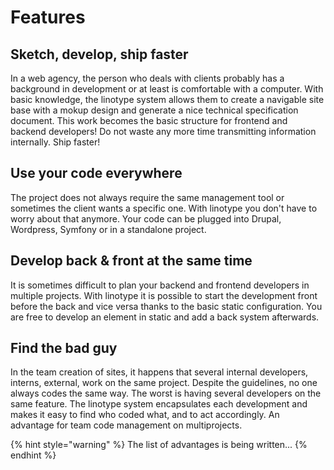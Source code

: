 # Features

## Sketch, develop, ship faster

In a web agency, the person who deals with clients probably has a background in development or at least is comfortable with a computer. With basic knowledge, the linotype system allows them to create a navigable site base with a mokup design and generate a nice technical specification document. This work becomes the basic structure for frontend and backend developers! Do not waste any more time transmitting information internally. Ship faster! 

## Use your code everywhere

The project does not always require the same management tool or sometimes the client wants a specific one. With linotype you don't have to worry about that anymore. Your code can be plugged into Drupal, Wordpress, Symfony or in a standalone project. 

## Develop back & front at the same time 

It is sometimes difficult to plan your backend and frontend developers in multiple projects. With linotype it is possible to start the development front before the back and vice versa thanks to the basic static configuration. You are free to develop an element in static and add a back system afterwards.

## Find the bad guy

In the team creation of sites, it happens that several internal developers, interns, external, work on the same project. Despite the guidelines, no one always codes the same way. The worst is having several developers on the same feature. The linotype system encapsulates each development and makes it easy to find who coded what, and to act accordingly. An advantage for team code management on multiprojects.

{% hint style="warning" %}
The list of advantages is being written...
{% endhint %}







